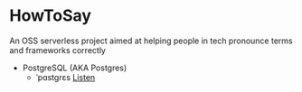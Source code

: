 # HowToSay
An OSS serverless project aimed at helping people in tech pronounce terms and frameworks correctly

- PostgreSQL (AKA Postgres)
  - ˈpɑstgrɛs [Listen](https://l.lape.pw/u5fl)
